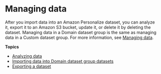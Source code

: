 # Managing data<a name="managing-domain-dsg-data"></a>

After you import data into an Amazon Personalize dataset, you can analyze it, export it to an Amazon S3 bucket, update it, or delete it by deleting the dataset\. Managing data in a Domain dataset group is the same as managing data in a Custom dataset group\. For more information, see [Managing data](managing-data.md)\. 

**Topics**
+ [Analyzing data](analyzing-data-domain-dsg.md)
+ [Importing data into Domain dataset group datasets](importing-domain-dsg-data.md)
+ [Exporting a dataset](export-domain-dsg-data.md)